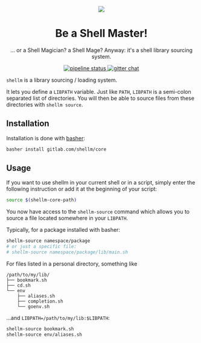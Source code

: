 <p align="center">
  <img src="https://rawgit.com/shellm-org/core/master/logo.png">
</p>

<h1 align="center">Be a Shell Master!</h1>

<p align="center">... or a Shell Magician? a Shell Mage? Anyway: it's a shell library sourcing system.</p>

<p align="center">
  <a href="https://gitlab.com/shellm/core/commits/master">
    <img alt="pipeline status" src="https://gitlab.com/shellm/core/badges/master/pipeline.svg" />
  </a>
  <!--<a href="https://gitlab.com/shellm/core/commits/master">
    <img alt="coverage report" src="https://gitlab.com/shellm/core/badges/master/coverage.svg" />
  </a>-->
  <a href="https://gitter.im/shellm/core">
    <img alt="gitter chat" src="https://badges.gitter.im/shellm/core.svg" />
  </a>
</p>

`shellm` is a library sourcing / loading system.

It lets you define a `LIBPATH` variable.
Just like `PATH`, `LIBPATH` is a semi-colon separated list of directories.
You will then be able to source files from these directories
with `shellm source`.

## Installation
Installation is done with [basher](https://github.com/basherpm/basher):

```bash
basher install gitlab.com/shellm/core
```

## Usage
If you want to use shellm in your current shell or in a script,
simply enter the following instruction
or add it at the beginning of your script:

```bash
source $(shellm-core-path)
```

You now have access to the `shellm-source` command
which allows you to source a file located somewhere in your `LIBPATH`.

Typically, for a package installed with basher:
```bash
shellm-source namespace/package
# or just a specific file:
# shellm-source namespace/package/lib/main.sh
```

For files listed in a personal directory, something like
```
/path/to/my/lib/
├── bookmark.sh
├── cd.sh
└── env
    ├── aliases.sh
    ├── completion.sh
    └── goenv.sh
```

...and `LIBPATH=/path/to/my/lib:$LIBPATH`:

```bash
shellm-source bookmark.sh
shellm-source env/aliases.sh
```
